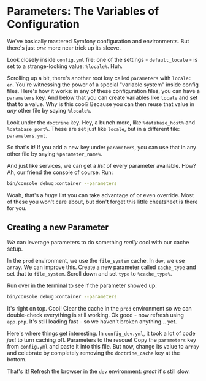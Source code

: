 # Parameters: The Variables of Configuration

We've basically mastered Symfony configuration and environments. But there's just
*one* more near trick up its sleeve.

Look closely inside `config.yml` file: one of the settings - `default_locale` - is
set to a strange-looking value: `%locale%`. Huh.

Scrolling up a bit, there's another root key called `parameters` with `locale: en`.
You're witnessing the power of a special "variable system" inside config files.
Here's how it works: in any of these configuration files, you can have a
`parameters` key. And below that you can create variables like `locale` and set that
to a value. Why is this cool? Because you can then reuse that value in *any* other file
by saying `%locale%`. 

Look under the `doctrine` key. Hey, a bunch more, like `%database_host%` and `%database_port%`.
These are set just like `locale`, but in a different file: `parameters.yml`.

So that's it! If you add a new key under `parameters`, you can use that in any other
file by saying `%parameter_name%`.

And just like services, we can get a *list* of every parameter available. How? Ah,
our friend the console of course. Run:

```bash
bin/console debug:container --parameters
```

Woah,  that's a *huge* list you can take advantage of or even override. Most of these
you won't care about, but don't forget this little cheatsheet is there for you.

## Creating a new Parameter

*We* can leverage parameters to do something *really* cool with our cache setup.

In the `prod` environment, we use the `file_system` cache. In `dev`, we use `array`.
We can improve this. Create a new parameter called `cache_type` and set that 
to `file_system`. Scroll down and set `type` to `%cache_type%`.

Run over in the terminal to see if the parameter showed up:

```bash
bin/console debug:container --parameters
```

It's right on top. Cool! Clear the cache in the `prod` environment so we can double-check
everything is still working. Ok good - now refresh using `app.php`. It's still loading
fast - so we haven't broken anything... yet.

Here's where things get interesting. In `config_dev.yml`, it took a lot of code *just*
to turn caching off. Parameters to the rescue! Copy the `parameters` key from `config.yml`
and paste it into this file. But now, change its value to `array` and celebrate
by completely removing the `doctrine_cache` key at the bottom.

That's it! Refresh the browser in the `dev` environment: *great* it's still slow.
